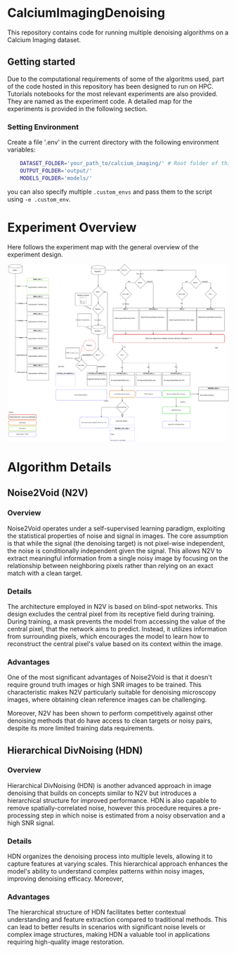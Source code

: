 # CalciumImagingDenoising
This repository contains code for running multiple denoising algorithms on a Calcium Imaging dataset.

## Getting started

Due to the computational requirements of some of the algoritms used, part of the code hosted in this repository has been designed to run on HPC.
Tutorials notebooks for the most relevant experiments are also provided. They are named as the experiment code. 
A detailed map for the experiments is provided in the following section.

### Setting Environment

Create a file '.env' in the current directory with the following environment variables:

```bash
    DATASET_FOLDER='your_path_to/calcium_imaging/' # Root folder of this repository
    OUTPUT_FOLDER='output/'
    MODELS_FOLDER='models/'
```

you can also specify multiple `.custom_envs` and pass them to the script using `-e .custom_env`.

# Experiment Overview

Here follows the experiment map with the general overview of the experiment design.

![Experiment Graph](./docs/experiments_graph.drawio.svg)


# Algorithm Details

## Noise2Void (N2V)

### Overview

Noise2Void operates under a self-supervised learning paradigm, exploiting the statistical properties of noise and signal in images. The core assumption is that while the signal (the denoising target) is not pixel-wise independent, the noise is conditionally independent given the signal. This allows N2V to extract meaningful information from a single noisy image by focusing on the relationship between neighboring pixels rather than relying on an exact match with a clean target.

### Details
The architecture employed in N2V is based on blind-spot networks. This design excludes the central pixel from its receptive field during training. 
During training, a mask prevents the model from accessing the value of the central pixel, that the network aims to predict. Instead, it utilizes information from surrounding pixels, which encourages the model to learn how to reconstruct the central pixel's value based on its context within the image.

### Advantages
One of the most significant advantages of Noise2Void is that it doesn't require ground truth images or high SNR images to be trained. This characteristic makes N2V particularly suitable for denoising microscopy images, where obtaining clean reference images can be challenging.

Moreover, N2V has been shown to perform competitively against other denoising methods that do have access to clean targets or noisy pairs, despite its more limited training data requirements.

## Hierarchical DivNoising (HDN)

### Overview
Hierarchical DivNoising (HDN) is another advanced approach in image denoising that builds on concepts similar to N2V but introduces a hierarchical structure for improved performance. HDN is also capable to remove spatially-correlated noise, however this procedure requires a pre-processing step in which noise is estimated from a noisy observation and a high SNR signal.

### Details
HDN organizes the denoising process into multiple levels, allowing it to capture features at varying scales. This hierarchical approach enhances the model's ability to understand complex patterns within noisy images, improving denoising efficacy. Moreover, 

### Advantages
The hierarchical structure of HDN facilitates better contextual understanding and feature extraction compared to traditional methods. This can lead to better results in scenarios with significant noise levels or complex image structures, making HDN a valuable tool in applications requiring high-quality image restoration.






